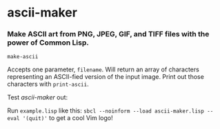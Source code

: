 # ascii-maker
### Make ASCII art from PNG, JPEG, GIF, and TIFF files with the power of Common Lisp.

`make-ascii`

Accepts one parameter, `filename`. Will return an array of characters representing an ASCII-fied version of the input image. Print out those characters with `print-ascii`.

Test *ascii-maker* out:

Run `example.lisp` like this: `sbcl --noinform --load ascii-maker.lisp --eval '(quit)'` to get a cool Vim logo!